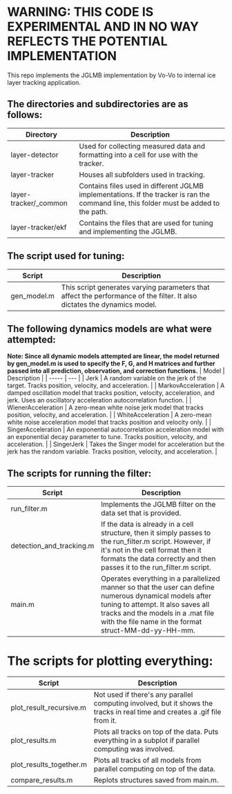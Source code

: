 # WARNING: THIS CODE IS EXPERIMENTAL AND IN NO WAY REFLECTS THE POTENTIAL IMPLEMENTATION

This repo implements the JGLMB implementation by Vo-Vo to internal ice layer tracking application. 

## The directories and subdirectories are as follows: 
| Directory | Description | 
| ----- | --- |
| layer-detector |			Used for collecting measured data and formatting into a cell for use with the tracker. |
| layer-tracker |			Houses all subfolders used in tracking. |
| layer-tracker/_common |		Contains files used in different JGLMB implementations. If the tracker is ran the command line, this folder must be added to the path. |
| layer-tracker/ekf |			Contains the files that are used for tuning and implementing the JGLMB. |

## The script used for tuning: 
| Script | Description | 
| ----- | --- |
| gen_model.m	|			This script generates varying parameters that affect the performance of the filter. It also dictates the dynamics model. |

## The following dynamics models are what were attempted:
**Note: Since all dynamic models attempted are linear, the model returned by gen_model.m is used to specify the F, G, and H matrices and further passed into all prediction, observation, and correction functions.** 
| Model | Description | 
| ----- | --- |
| Jerk | 				A random variable on the jerk of the target. Tracks position, velocity, and acceleration. |
| MarkovAcceleration |		A damped oscillation model that tracks position, velocity, acceleration, and jerk. Uses an oscillatory acceleration autocorrelation function. |
| WienerAcceleration |		A zero-mean white noise jerk model that tracks position, velocity, and acceleration. |
| WhiteAcceleration | 		A zero-mean white noise acceleration model that tracks position and velocity only. |
| SingerAcceleration |		An exponential autocorrelation acceleration model with an exponential decay parameter to tune. Tracks position, velocity, and acceleration. |
| SingerJerk	| 			Takes the Singer model for acceleration but the jerk has the random variable. Tracks position, velocity, and acceleration. |

## The scripts for running the filter: 
| Script | Description | 
| ----- | --- |
| run_filter.m | 			Implements the JGLMB filter on the data set that is provided. |
| detection_and_tracking.m |		If the data is already in a cell structure, then it simply passes to the run_filter.m script. However, if it's not in the cell format then it 									formats the data correctly and then passes it to the run_filter.m script. |
| main.m |				Operates everything in a parallelized manner so that the user can define numerous dynamical models after tuning to attempt. It also saves all 									tracks and the models in a .mat file with the file name in the format struct-MM-dd-yy-HH-mm. |

# The scripts for plotting everything: 
| Script | Description | 
| ----- | --- |
| plot_result_recursive.m |		Not used if there's any parallel computing involved, but it shows the tracks in real time and creates a .gif file from it. |
| plot_results.m |			Plots all tracks on top of the data. Puts everything in a subplot if parallel computing was involved. |
| plot_results_together.m |		Plots all tracks of all models from parallel computing on top of the data. |
| compare_results.m |			Replots structures saved from main.m. |
